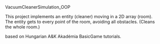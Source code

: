  VacuumCleanerSimulation_OOP

This project implements an entity (cleaner) moving in a 2D array (room). The entity gets to every point of the room, avoiding all obstacles. (Cleans the whole room.)

based on Hungarian A&K Akadémia BasicGame tutorials.
